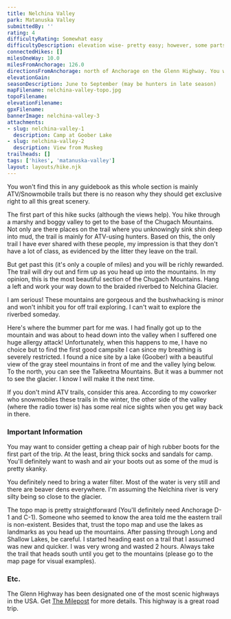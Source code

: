 ```yaml
---
title: Nelchina Valley
park: Matanuska Valley
submittedBy: ''
rating: 4
difficultyRating: Somewhat easy
difficultyDescription: elevation wise- pretty easy; however, some parts of the trail are very muddy and boggy.
connectedHikes: []
milesOneWay: 10.0
milesFromAnchorage: 126.0
directionsFromAnchorage: north of Anchorage on the Glenn Highway. You will see a dirt parking area to the right of the highway. The ATV trailhead should be obvious.
elevationGain: 
seasonDescription: June to September (may be hunters in late season)
mapFilename: nelchina-valley-topo.jpg
topoFilename: 
elevationFilename: 
gpxFilename: 
bannerImage: nelchina-valley-3
attachments:
- slug: nelchina-valley-1
  description: Camp at Goober Lake
- slug: nelchina-valley-2
  description: View from Muskeg
trailheads: []
tags: ['hikes', 'matanuska-valley']
layout: layouts/hike.njk
---
```

You won't find this in any guidebook as this whole section is mainly ATV/Snowmobile trails but there is no reason why they should get exclusive right to all this great scenery.

The first part of this hike sucks (although the views help). You hike through a marshy and boggy valley to get to the base of the Chugach Mountains. Not only are there places on the trail where you unknowingly sink shin deep into mud, the trail is mainly for ATV-using hunters. Based on this, the only trail I have ever shared with these people, my impression is that they don't have a lot of class, as evidenced by the litter they leave on the trail.

But get past this (it's only a couple of miles) and you will be richly rewarded. The trail will dry out and firm up as you head up into the mountains. In my opinion, this is the most beautiful section of the Chugach Mountains. Hang a left and work your way down to the braided riverbed to Nelchina Glacier. 

I am serious! These mountains are gorgeous and the bushwhacking is minor and won't inhibit you for off trail exploring. I can't wait to explore the riverbed someday.

Here's where the bummer part for me was. I had finally got up to the mountain and was about to head down into the valley when I suffered one huge allergy attack! Unfortunately, when this happens to me, I have no choice but to find the first good campsite I can since my breathing is severely restricted. I found a nice site by a lake (Goober) with a beautiful view of the gray steel mountains in front of me and the valley lying below. To the north, you can see the Talkeetna Mountains. But it was a bummer not to see the glacier. I know I will make it the next time.

If you don't mind ATV trails, consider this area. According to my coworker who snowmobiles these trails in the winter, the other side of the valley (where the radio tower is) has some real nice sights when you get way back in there.

### Important Information

You may want to consider getting a cheap pair of high rubber boots for the first part of the trip. At the least, bring thick socks and sandals for camp. You'll definitely want to wash and air your boots out as some of the mud is pretty skanky.

You definitely need to bring a water filter. Most of the water is very still and there are beaver dens everywhere. I'm assuming the Nelchina river is very silty being so close to the glacier.

The topo map is pretty straightforward (You'll definitely need Anchorage D-1 and C-1). Someone who seemed to know the area told me the eastern trail is non-existent. Besides that, trust the topo map and use the lakes as landmarks as you head up the mountains. After passing through Long and Shallow Lakes, be careful. I started heading east on a trail that I assumed was new and quicker. I was very wrong and wasted 2 hours. Always take the trail that heads south until you get to the mountains (please go to the map page for visual examples).

### Etc.

The Glenn Highway has been designated one of the most scenic highways in the USA. Get [The Milepost](http://milepost.com/) for more details. This highway is a great road trip.